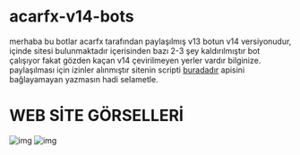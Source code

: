 # acarfx-v14-bots

merhaba bu botlar acarfx tarafından paylaşılmış v13 botun v14 versiyonudur, içinde sitesi bulunmaktadır içerisinden bazı 2-3 şey kaldırılmıştır bot çalışıyor fakat gözden kaçan v14 çevirilmeyen yerler vardır bilginize. paylaşılması için izinler alınmıştır sitenin scripti [buradadır](https://github.com/acarfx/synl.io-web/) apisini bağlayamayan yazmasın hadi selametle.

# WEB SİTE GÖRSELLERİ
![img](https://cdn.discordapp.com/attachments/1078155878701740062/1262315255405744159/image-61.png?ex=669777b1&is=66962631&hm=c4ee0c6f25583329a7c624e710bcc2fab36c770ef4d807e20e48dd8f3a2a3198&)
![img](https://cdn.discordapp.com/attachments/1078155878701740062/1262315254931656764/image-76.png?ex=669777b1&is=66962631&hm=eeec83e2c964693d091f7c172047e5e395783b15f193b922814ce61566c56337&)
